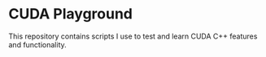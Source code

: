 # CUDA Playground
This repository contains scripts I use to test and learn CUDA C++ features and functionality.
